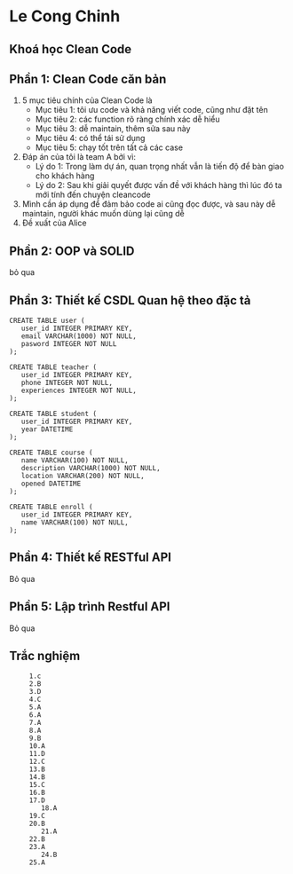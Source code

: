 # Le Cong Chinh

## Khoá học Clean Code

## Phần 1: Clean Code căn bản

1. 5 mục tiêu chính của Clean Code là
   - Mục tiêu 1: tôi ưu code và khả năng viết code, cũng như đặt tên
   - Mục tiêu 2: các function rõ ràng chính xác dễ hiểu
   - Mục tiêu 3: dễ maintain, thêm sửa sau này
   - Mục tiêu 4: có thể tái sử dụng
   - Mục tiêu 5: chạy tốt trên tất cả các case
2. Đáp án của tôi là team A bởi vì:
   - Lý do 1: Trong làm dự án, quan trọng nhất vẫn là tiến độ để bàn giao cho khách hàng
   - Lý do 2: Sau khi giải quyết được vấn đề với khách hàng thì lúc đó ta mới tính đến chuyện cleancode
3. Mình cần áp dụng để đảm bảo code ai cũng đọc được, và sau này dễ maintain, người khác muốn dùng lại cũng dễ
4. Đề xuất của Alice
 

## Phần 2: OOP và SOLID

bỏ qua

## Phần 3: Thiết kế CSDL Quan hệ theo đặc tả

```
CREATE TABLE user (
   user_id INTEGER PRIMARY KEY,
   email VARCHAR(1000) NOT NULL,
   pasword INTEGER NOT NULL
);

CREATE TABLE teacher (
   user_id INTEGER PRIMARY KEY,
   phone INTEGER NOT NULL,
   experiences INTEGER NOT NULL,
);

CREATE TABLE student (
   user_id INTEGER PRIMARY KEY,
   year DATETIME
);

CREATE TABLE course (
   name VARCHAR(100) NOT NULL,
   description VARCHAR(1000) NOT NULL,
   location VARCHAR(200) NOT NULL,
   opened DATETIME
);

CREATE TABLE enroll (
   user_id INTEGER PRIMARY KEY,
   name VARCHAR(100) NOT NULL,
);

```

## Phần 4: Thiết kế RESTful API

Bỏ qua

## Phần 5: Lập trình Restful API

Bỏ qua

## Trắc nghiệm

         1.c
         2.B
         3.D
         4.C
         5.A
         6.A
         7.A
         8.A
         9.B
         10.A
         11.D
         12.C
         13.B
         14.B
         15.C
         16.B
         17.D
            18.A
         19.C
         20.B
            21.A
         22.B
         23.A
            24.B
         25.A
